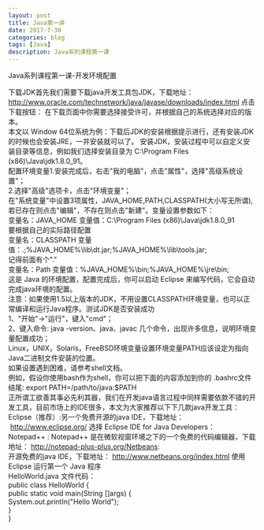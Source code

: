 ```yaml
---
layout: post
title: Java第一讲
date: 2017-7-30
categories: blog
tags: [Java]
description: Java系列课程第一课
---
```


Java系列课程第一课-开发环境配置

下载JDK首先我们需要下载java开发工具包JDK，下载地址：http://www.oracle.com/technetwork/java/javase/downloads/index.html 点击下载按钮：
在下载页面中你需要选择接受许可，并根据自己的系统选择对应的版本。</br>
本文以 Window 64位系统为例：下载后JDK的安装根据提示进行，还有安装JDK的时候也会安装JRE，一并安装就可以了。 安装JDK，安装过程中可以自定义安装目录等信息，例如我们选择安装目录为 C:\Program Files (x86)\Java\jdk1.8.0_91。</br>
配置环境变量1.安装完成后，右击"我的电脑"，点击"属性"，选择"高级系统设置"；</br>
2.选择"高级"选项卡，点击"环境变量"；</br> 
在"系统变量"中设置3项属性，JAVA_HOME,PATH,CLASSPATH(大小写无所谓),若已存在则点击"编辑"，不存在则点击"新建"。变量设置参数如下：</br>
变量名：JAVA_HOME 变量值：C:\Program Files (x86)\Java\jdk1.8.0_91  </br>
要根据自己的实际路径配置</br>
变量名：CLASSPATH 变量值：.;%JAVA_HOME%\lib\dt.jar;%JAVA_HOME%\lib\tools.jar;</br>
记得前面有个"."</br>
变量名：Path 变量值：%JAVA_HOME%\bin;%JAVA_HOME%\jre\bin;</br>
这是 Java 的环境配置，配置完成后，你可以启动 Eclipse 来编写代码，它会自动完成java环境的配置。</br>
注意：如果使用1.5以上版本的JDK，不用设置CLASSPATH环境变量，也可以正常编译和运行Java程序。测试JDK是否安装成功</br>
1、"开始"->"运行"，键入"cmd"；</br>
2、键入命令: java -version、java、javac 几个命令，出现许多信息，说明环境变量配置成功；</br>
Linux，UNIX，Solaris，FreeBSD环境变量设置环境变量PATH应该设定为指向Java二进制文件安装的位置。</br>
如果设置遇到困难，请参考shell文档。</br>
例如，假设你使用bash作为shell，你可以把下面的内容添加到你的 .bashrc文件结尾: export PATH=/path/to/java:$PATH </br>
正所谓工欲善其事必先利其器，我们在开发java语言过程中同样需要依款不错的开发工具，目前市场上的IDE很多，本文为大家推荐以下下几款java开发工具：</br>
Eclipse（推荐）:另一个免费开源的java IDE，下载地址：  http://www.eclipse.org/ 选择 Eclipse IDE for Java Developers：</br>
Notepad++ : Notepad++ 是在微软视窗环境之下的一个免费的代码编辑器，下载地址： http://notepad-plus-plus.org/Netbeans: </br>
开源免费的java IDE，下载地址： http://www.netbeans.org/index.html 使用Eclipse 运行第一个 Java 程序</br>
HelloWorld.java 文件代码：</br>
public class HelloWorld {</br>
    public static void main(String []args) {</br>
        System.out.println("Hello World");</br>
    }</br>
}</br>














